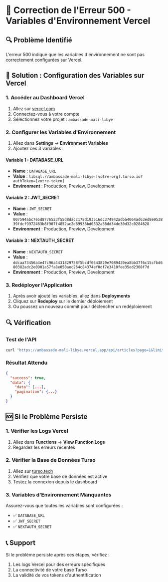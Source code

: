 # 🚨 Correction de l'Erreur 500 - Variables d'Environnement Vercel

## 🔍 Problème Identifié
L'erreur 500 indique que les variables d'environnement ne sont pas correctement configurées sur Vercel.

## 🔧 Solution : Configuration des Variables sur Vercel

### 1. Accéder au Dashboard Vercel
1. Allez sur [vercel.com](https://vercel.com)
2. Connectez-vous à votre compte
3. Sélectionnez votre projet : `ambassade-mali-libye`

### 2. Configurer les Variables d'Environnement
1. Allez dans **Settings** → **Environment Variables**
2. Ajoutez ces 3 variables :

#### Variable 1 : DATABASE_URL
- **Name** : `DATABASE_URL`
- **Value** : `libsql://ambassade-mali-libye-[votre-org].turso.io?authToken=[votre-token]`
- **Environment** : Production, Preview, Development

#### Variable 2 : JWT_SECRET
- **Name** : `JWT_SECRET`
- **Value** : `007594abc7e5d8776523f55d8dacc178d193516dc374942adba4064ad63ed8e953839fdcf9972463b8f907f4852ac2d89938bd0332a38dd34de30d32c0284628`
- **Environment** : Production, Preview, Development

#### Variable 3 : NEXTAUTH_SECRET
- **Name** : `NEXTAUTH_SECRET`
- **Value** : `ddcaa73456a4e47c96a4431829758f5bcdf0543829e7089420ea8bb37f6c15cfbd680382adc2e0901a57fa8e050aec264c84374ef0df7e3410fee35ed2308f7d`
- **Environment** : Production, Preview, Development

### 3. Redéployer l'Application
1. Après avoir ajouté les variables, allez dans **Deployments**
2. Cliquez sur **Redeploy** sur le dernier déploiement
3. Ou poussez un nouveau commit pour déclencher un redéploiement

## 🔍 Vérification

### Test de l'API
```bash
curl "https://ambassade-mali-libye.vercel.app/api/articles?page=1&limit=6&published=true"
```

### Résultat Attendu
```json
{
  "success": true,
  "data": {
    "data": [...],
    "pagination": {...}
  }
}
```

## 🆘 Si le Problème Persiste

### 1. Vérifier les Logs Vercel
1. Allez dans **Functions** → **View Function Logs**
2. Regardez les erreurs récentes

### 2. Vérifier la Base de Données Turso
1. Allez sur [turso.tech](https://turso.tech)
2. Vérifiez que votre base de données est active
3. Testez la connexion depuis le dashboard

### 3. Variables d'Environnement Manquantes
Assurez-vous que toutes les variables sont configurées :
- ✅ `DATABASE_URL`
- ✅ `JWT_SECRET`
- ✅ `NEXTAUTH_SECRET`

## 📞 Support
Si le problème persiste après ces étapes, vérifiez :
1. Les logs Vercel pour des erreurs spécifiques
2. La connectivité de votre base Turso
3. La validité de vos tokens d'authentification
